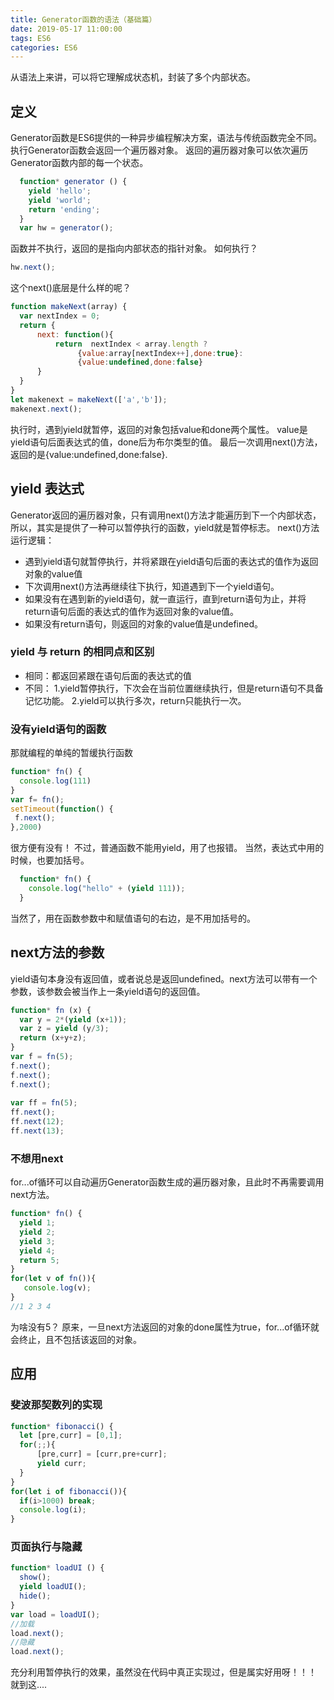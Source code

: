 ```yaml
---
title: Generator函数的语法（基础篇）
date: 2019-05-17 11:00:00
tags: ES6
categories: ES6
---
```

从语法上来讲，可以将它理解成状态机，封装了多个内部状态。
<!--more-->
## 定义
Generator函数是ES6提供的一种异步编程解决方案，语法与传统函数完全不同。
执行Generator函数会返回一个遍历器对象。
返回的遍历器对象可以依次遍历Generator函数内部的每一个状态。
````javascript
  function* generator () {
    yield 'hello';
    yield 'world';
    return 'ending';
  }
  var hw = generator();
````
函数并不执行，返回的是指向内部状态的指针对象。
如何执行？
````javascript
hw.next();
````
这个next()底层是什么样的呢？
````javascript
function makeNext(array) {
  var nextIndex = 0;
  return {
      next: function(){
          return  nextIndex < array.length ?
               {value:array[nextIndex++],done:true}:
               {value:undefined,done:false}
      }
  }
}
let makenext = makeNext(['a','b']);
makenext.next();
````
执行时，遇到yield就暂停，返回的对象包括value和done两个属性。
value是yield语句后面表达式的值，done后为布尔类型的值。
最后一次调用next()方法，返回的是{value:undefined,done:false}.

## yield 表达式
Generator返回的遍历器对象，只有调用next()方法才能遍历到下一个内部状态，所以，其实是提供了一种可以暂停执行的函数，yield就是暂停标志。
next()方法运行逻辑：
 +  遇到yield语句就暂停执行，并将紧跟在yield语句后面的表达式的值作为返回对象的value值
 +  下次调用next()方法再继续往下执行，知道遇到下一个yield语句。
 +  如果没有在遇到新的yield语句，就一直运行，直到return语句为止，并将return语句后面的表达式的值作为返回对象的value值。
 +  如果没有return语句，则返回的对象的value值是undefined。
 
 ### yield 与 return 的相同点和区别
  + 相同：都返回紧跟在语句后面的表达式的值
  + 不同：
        1.yield暂停执行，下次会在当前位置继续执行，但是return语句不具备记忆功能。
        2.yield可以执行多次，return只能执行一次。
            
 ### 没有yield语句的函数
   那就编程的单纯的暂缓执行函数
   ````javascript
   function* fn() {
     console.log(111)
   }
   var f= fn();
  setTimeout(function() {
    f.next();
  },2000)
  ````
  很方便有没有！
  不过，普通函数不能用yield，用了也报错。
  当然，表达式中用的时候，也要加括号。
  ````javascript
    function* fn() {
      console.log("hello" + (yield 111));
    }
  ````
  当然了，用在函数参数中和赋值语句的右边，是不用加括号的。
  
 ## next方法的参数
 yield语句本身没有返回值，或者说总是返回undefined。next方法可以带有一个参数，该参数会被当作上一条yield语句的返回值。
 ````javascript
 function* fn (x) {
   var y = 2*(yield (x+1));
   var z = yield (y/3);
   return (x+y+z);
 }
 var f = fn(5);
 f.next();
 f.next();
 f.next();
  
 var ff = fn(5);
 ff.next();
 ff.next(12);
 ff.next(13);
 ````
 ### 不想用next
 for...of循环可以自动遍历Generator函数生成的遍历器对象，且此时不再需要调用next方法。
 ````javascript
 function* fn() {
   yield 1;
   yield 2;
   yield 3;
   yield 4;
   return 5;
 }
 for(let v of fn()){
    console.log(v);
 }
 //1 2 3 4
 ````
 为啥没有5？
  原来，一旦next方法返回的对象的done属性为true，for...of循环就会终止，且不包括该返回的对象。
## 应用
 ### 斐波那契数列的实现
  ````javascript
  function* fibonacci() {
    let [pre,curr] = [0,1];
    for(;;){
        [pre,curr] = [curr,pre+curr];
        yield curr;
    }
  }
  for(let i of fibonacci()){
    if(i>1000) break;
    console.log(i);
  }
  ````
  ### 页面执行与隐藏
  ````javascript
  function* loadUI () {
    show();
    yield loadUI();
    hide();
  }
  var load = loadUI();
  //加载
  load.next();
  //隐藏
  load.next();
  ````
  充分利用暂停执行的效果，虽然没在代码中真正实现过，但是属实好用呀！！！
  就到这....
